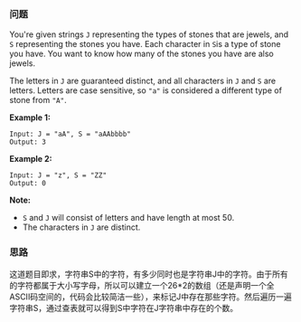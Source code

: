 ### 问题

You're given strings `J` representing the types of stones that are jewels, and `S` representing the stones you have.  Each character in `S`is a type of stone you have.  You want to know how many of the stones you have are also jewels.

The letters in `J` are guaranteed distinct, and all characters in `J` and `S` are letters. Letters are case sensitive, so `"a"` is considered a different type of stone from `"A"`.

**Example 1:**

```
Input: J = "aA", S = "aAAbbbb"
Output: 3
```

**Example 2:**

```
Input: J = "z", S = "ZZ"
Output: 0
```

**Note:**

- `S` and `J` will consist of letters and have length at most 50.
- The characters in `J` are distinct.

### 思路

这道题目即求，字符串S中的字符，有多少同时也是字符串J中的字符。由于所有的字符都属于大小写字母，所以可以建立一个26*2的数组（还是声明一个全ASCII码空间的，代码会比较简洁一些），来标记J中存在那些字符。然后遍历一遍字符串S，通过查表就可以得到S中字符在J字符串中存在的个数。
